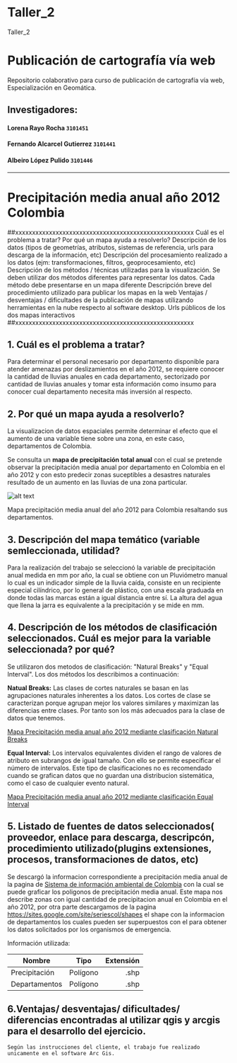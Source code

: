 # Taller_2
Taller_2

# Publicación de cartografía vía web
Repositorio colaborativo para curso de publicación de cartografía vía web, Especialización en Geomática. 
## Investigadores:
#### Lorena Rayo Rocha `3101451`
#### Fernando Alcarcel Gutierrez `3101441`
#### Albeiro López Pulido `3101446`
---
# Precipitación media anual año 2012 Colombia

##xxxxxxxxxxxxxxxxxxxxxxxxxxxxxxxxxxxxxxxxxxxxxxxxxxxxx
Cuál es el problema a tratar?
Por qué un mapa ayuda a resolverlo?
Descripción de los datos (tipos de geometrías, atributos, sistemas de referencia, urls para descarga de la información, etc)
Descripción del procesamiento realizado a los datos (ejm: transformaciones, filtros, geoprocesamiento, etc)
Descripción de los métodos / técnicas utilizadas para la visualización.
Se deben utilizar dos métodos diferentes para representar los datos.
Cada método debe presentarse en un mapa diferente
Descripción breve del procedimiento utilizado para publicar los mapas en la web
Ventajas / desventajas / dificultades de la publicación de mapas utilizando herramientas en la nube respecto al software desktop.
Urls públicos de los dos mapas interactivos
##xxxxxxxxxxxxxxxxxxxxxxxxxxxxxxxxxxxxxxxxxxxxxxxxxxxxx


## 1. Cuál es el problema a tratar?

Para determinar el personal necesario por departamento disponible para atender amenazas por deslizamientos en el año 2012, se requiere conocer la cantidad de lluvias anuales en cada departamento, sectorizado por cantidad de lluvias anuales y tomar esta información como insumo para conocer cual departamento necesita más inversión al respecto. 



## 2. Por qué un mapa ayuda a resolverlo?

La visualizacion de datos espaciales permite determinar el efecto que el aumento de una variable tiene sobre una zona, en este caso, departamentos de Colombia. 

Se consulta un **mapa de precipitación total anual** con el cual se pretende observar la precipitación media anual por departamento en Colombia en el año 2012 y con esto predecir zonas suceptibles a desastres naturales resultado de un aumento en las lluvias de una zona particular.

 ![alt text](MetodoNatualEqualInterv.png "Logo Title Text 1")

Mapa precipitación media anual del año 2012 para Colombia resaltando sus departamentos.

## 3. Descripción del mapa temático (variable semleccionada, utilidad?

Para la realización del trabajo se seleccionó la variable de precipitación anual medida en mm por año, la cual se obtiene con un Pluviómetro manual lo cual es un indicador simple de la lluvia caída, consiste en un recipiente especial cilíndrico, por lo general de plástico, con una escala graduada en donde todas las marcas están a igual distancia entre sí. La altura del agua que llena la jarra es equivalente a la precipitación y se mide en mm. 

## 4. Descripción de los métodos de clasificación seleccionados. Cuál es mejor para la variable seleccionada? por qué?

Se utilizaron dos metodos de clasificación: "Natural Breaks" y "Equal Interval". Los dos métodos los describimos a continuación:

**Natual Breaks:** Las clases de cortes naturales se basan en las agrupaciones naturales inherentes a los datos. Los cortes de clase se caracterizan porque agrupan mejor los valores similares y maximizan las diferencias entre clases. Por tanto son los más adecuados para la clase de datos que tenemos.

[Mapa Precipitación media anual año 2012 mediante clasificación Natural Breaks](https://raw.githubusercontent.com/Geomaticos/Publicacion-de-cartografia-via-web/master/MetodoNatualBreaks8%20clases.png)

**Equal Interval:** Los intervalos equivalentes dividen el rango de valores de atributo en subrangos de igual tamaño. Con ello se permite especificar el número de intervalos. Este tipo de clasificaciones no es recomendado cuando se grafican datos que no guardan una distribucion sistemática, como el caso de cualquier evento natural. 

[Mapa Precipitación media anual año 2012 mediante clasificación Equal Interval](https://raw.githubusercontent.com/Geomaticos/Publicacion-de-cartografia-via-web/master/MetodoNatualEqualInterv.png)


## 5. Listado de fuentes de datos seleccionados( proveedor, enlace para descarga, descripcón, procedimiento utilizado(plugins extensiones, procesos, transformaciones de datos, etc)

Se descargó la informacion correspondiente a precipitación media anual de la pagina de [Sistema de información ambiental de Colombia](http://www.siac.gov.co/catalogo-de-mapas) con la cual se puede graficar los poligonos de precipitación media anual. Este mapa nos describe zonas con igual cantidad de precipitacion anual en Colombia en el año 2012, por otra parte descargamos de la pagina https://sites.google.com/site/seriescol/shapes el shape con la informacion de departamentos los cuales pueden ser superpuestos con el para obtener los datos solicitados por los organismos de emergencia. 

Información utilizada: 

| Nombre        | Tipo           | Extensión  |
| ------------- |:-------------:| -----:|
|Precipitación     | Polígono | .shp |
| Departamentos     | Polígono      |   .shp |

## 6.Ventajas/ desventajas/ dificultades/ diferencias encontradas al utilizar qgis y arcgis para el desarrollo del ejercicio.

`Según las instrucciones del cliente, el trabajo fue realizado unicamente en el software Arc Gis. `

